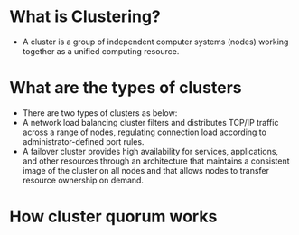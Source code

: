 # What is Clustering?
- A cluster is a group of independent computer systems (nodes) working together as a unified computing resource.

# What are the types of clusters
- There are two types of clusters as below:
-    A network load balancing cluster filters and distributes TCP/IP traffic across a range of nodes, regulating connection load according to administrator-defined port rules.
-    A failover cluster provides high availability for services, applications, and other resources through an architecture that maintains a consistent image of the cluster on all nodes and that allows nodes to transfer resource ownership on demand.

# How cluster quorum works
